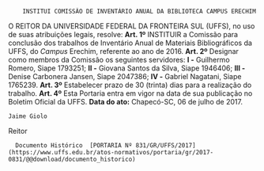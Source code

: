         INSTITUI COMISSÃO DE INVENTÁRIO ANUAL DA BIBLIOTECA CAMPUS ERECHIM  

 O REITOR DA UNIVERSIDADE FEDERAL DA FRONTEIRA SUL (UFFS), no uso de suas atribuições legais, resolve:   **Art. 1º** INSTITUIR a Comissão para conclusão dos trabalhos de Inventário Anual de Materiais Bibliográficos da UFFS, do *Campus* Erechim, referente ao ano de 2016.   **Art. 2º** Designar como membros da Comissão os seguintes servidores: **I -** Guilhermo Romero, Siape 1793251; **II -** Giovana Santos da Silva, Siape 1946406; **III -** Denise Carbonera Jansen, Siape 2047386; **IV -** Gabriel Nagatani, Siape 1765239.   **Art. 3º** Estabelecer prazo de 30 (trinta) dias para a realização do trabalho.   **Art. 4º** Esta Portaria entra em vigor na data de sua publicação no Boletim Oficial da UFFS.      **Data do ato:** Chapecó-SC, 06 de julho de 2017.   
 

    Jaime Giolo   
 Reitor 

      Documento Histórico  [PORTARIA Nº 831/GR/UFFS/2017](https://www.uffs.edu.br/atos-normativos/portaria/gr/2017-0831/@@download/documento_historico)     
      